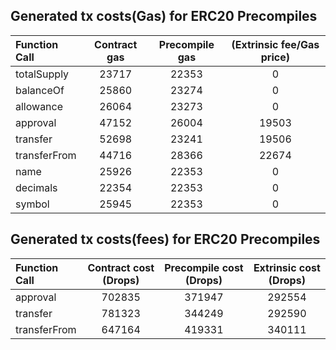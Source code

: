 ## Generated tx costs(Gas) for ERC20 Precompiles

| Function Call | Contract gas | Precompile gas | (Extrinsic fee/Gas price) |
|:--------------|:------------:|:--------------:|:-------------------------:|
| totalSupply   |    23717     |     22353      |             0             |
| balanceOf     |    25860     |     23274      |             0             |
| allowance     |    26064     |     23273      |             0             |
| approval      |    47152     |     26004      |           19503           |
| transfer      |    52698     |     23241      |           19506           |
| transferFrom  |    44716     |     28366      |           22674           |
| name          |    25926     |     22353      |             0             |
| decimals      |    22354     |     22353      |             0             |
| symbol        |    25945     |     22353      |             0             |


## Generated tx costs(fees) for ERC20 Precompiles

| Function Call | Contract cost (Drops) | Precompile cost (Drops) | Extrinsic cost (Drops) |
|:--------------|:---------------------:|:-----------------------:|:----------------------:|
| approval      |        702835         |         371947          |         292554         |
| transfer      |        781323         |         344249          |         292590         |
| transferFrom  |        647164         |         419331          |         340111         |
